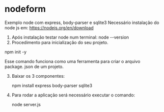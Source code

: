 # nodeform
Exemplo node com express, body-parser e sqlite3
Necessário instalação do node js em: https://nodejs.org/en/download
1) Após instalação testar node num terminal:
   node --version
2) Procedimento para inicialização do seu projeto.

  npm init -y
  
  Esse comando funciona como uma ferramenta para criar o arquivo package. json de um projeto.

3) Baixar os 3 componentes:

   npm install express body-parser sqlite3

4) Para rodar a aplicação será necessário executar o comando:

   node server.js
